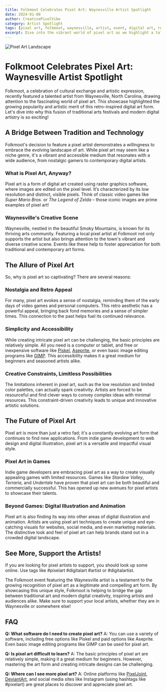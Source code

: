 ```yaml
---
title: Folkmoot Celebrates Pixel Art: Waynesville Artist Spotlight
date: 2024-01-08
author: CreativePixelVibe
category: Artist Spotlight
tags: [pixel art, folkmoot, waynesville, artist, event, digital art, retro art, smoky mountains]
excerpt: Dive into the vibrant world of pixel art as we highlight a talented Waynesville artist featured at Folkmoot, exploring the intersection of traditional art and digital creativity!
---
```


![Pixel Art Landscape](https://images.unsplash.com/photo-1618005182190-7a65ca7159b0?q=80&w=2070&auto=format&fit=crop&ixlib=rb-4.0.3&ixid=M3wxMjA3fDB8MHxwaG90by1wYWdlfHx8fGVufDB8fHx8fA)

# Folkmoot Celebrates Pixel Art: Waynesville Artist Spotlight

Folkmoot, a celebration of cultural exchange and artistic expression, recently featured a talented artist from Waynesville, North Carolina, drawing attention to the fascinating world of pixel art. This showcase highlighted the growing popularity and artistic merit of this retro-inspired digital art form. Let's dive into why this fusion of traditional arts festivals and modern digital artistry is so exciting!

## A Bridge Between Tradition and Technology

Folkmoot's decision to feature a pixel artist demonstrates a willingness to embrace the evolving landscape of art. While pixel art may seem like a niche genre, it's a vibrant and accessible medium that resonates with a wide audience, from nostalgic gamers to contemporary digital artists.

### What is Pixel Art, Anyway?

Pixel art is a form of digital art created using raster graphics software, where images are edited on the pixel level. It’s characterized by its low resolution and distinct, visible pixels. Think of classic video games like *Super Mario Bros.* or *The Legend of Zelda* – those iconic images are prime examples of pixel art!

### Waynesville's Creative Scene

Waynesville, nestled in the beautiful Smoky Mountains, is known for its thriving arts community. Featuring a local pixel artist at Folkmoot not only supports the artist but also brings attention to the town's vibrant and diverse creative scene. Events like these help to foster appreciation for both traditional and contemporary art forms.

## The Allure of Pixel Art

So, why is pixel art so captivating? There are several reasons:

### Nostalgia and Retro Appeal

For many, pixel art evokes a sense of nostalgia, reminding them of the early days of video games and personal computers. This retro aesthetic has a powerful appeal, bringing back fond memories and a sense of simpler times. This connection to the past helps fuel its continued relevance.

### Simplicity and Accessibility

While creating intricate pixel art can be challenging, the basic principles are relatively simple. All you need is a computer or tablet, and free or inexpensive software like [Piskel](https://www.piskelapp.com/), [Aseprite](https://www.aseprite.org/), or even basic image editing programs like [GIMP](https://www.gimp.org/). This accessibility makes it a great medium for beginners and seasoned artists alike.

### Creative Constraints, Limitless Possibilities

The limitations inherent in pixel art, such as the low resolution and limited color palettes, can actually spark creativity. Artists are forced to be resourceful and find clever ways to convey complex ideas with minimal resources. This constraint-driven creativity leads to unique and innovative artistic solutions.

## The Future of Pixel Art

Pixel art is more than just a retro fad; it's a constantly evolving art form that continues to find new applications. From indie game development to web design and digital illustration, pixel art is a versatile and impactful visual style.

### Pixel Art in Games

Indie game developers are embracing pixel art as a way to create visually appealing games with limited resources. Games like *Stardew Valley*, *Terraria*, and *Undertale* have proven that pixel art can be both beautiful and commercially successful. This has opened up new avenues for pixel artists to showcase their talents.

### Beyond Games: Digital Illustration and Animation

Pixel art is also finding its way into other areas of digital illustration and animation. Artists are using pixel art techniques to create unique and eye-catching visuals for websites, social media, and even marketing materials. The distinctive look and feel of pixel art can help brands stand out in a crowded digital landscape.

## See More, Support the Artists!

If you are looking for pixel artists to support, you should look up some online. Use tags like #pixelart #digitalart #artist or #digitalartist. 

The Folkmoot event featuring the Waynesville artist is a testament to the growing recognition of pixel art as a legitimate and compelling art form. By showcasing this unique style, Folkmoot is helping to bridge the gap between traditional art and modern digital creativity, inspiring artists and audiences alike. Make sure to support your local artists, whether they are in Waynesville or somewhere else!

## FAQ

**Q: What software do I need to create pixel art?**
A: You can use a variety of software, including free options like Piskel and paid options like Aseprite. Even basic image editing programs like GIMP can be used for pixel art.

**Q: Is pixel art difficult to learn?**
A: The basic principles of pixel art are relatively simple, making it a great medium for beginners. However, mastering the art form and creating intricate designs can be challenging.

**Q: Where can I see more pixel art?**
A: Online platforms like [PixelJoint](http://pixeljoint.com/), [DeviantArt](https://www.deviantart.com/), and social media sites like Instagram (using hashtags like #pixelart) are great places to discover and appreciate pixel art.
